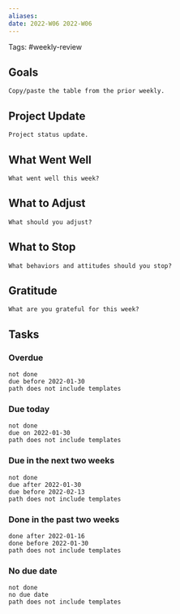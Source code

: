 ```yaml
---
aliases:
date: 2022-W06 2022-W06
---
```

Tags: #weekly-review

## Goals
`Copy/paste the table from the prior weekly.`

## Project Update
`Project status update.`

## What Went Well
`What went well this week?`

## What to Adjust
`What should you adjust?`

## What to Stop
`What behaviors and attitudes should you stop?`

## Gratitude
`What are you grateful for this week?`

## Tasks

### Overdue
```tasks
not done
due before 2022-01-30
path does not include templates
```

### Due today
```tasks
not done
due on 2022-01-30
path does not include templates
```

### Due in the next two weeks
```tasks
not done
due after 2022-01-30
due before 2022-02-13
path does not include templates
```

### Done in the past two weeks
```tasks
done after 2022-01-16
done before 2022-01-30
path does not include templates
```

### No due date
```tasks
not done
no due date
path does not include templates
```